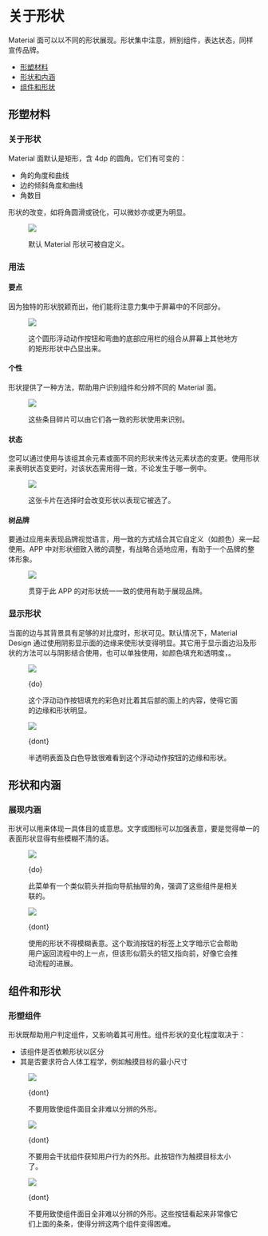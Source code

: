<div class="article__intro">

[en]: <> (About shape)
# 关于形状

[en]: <> (Material surfaces can be displayed in different shapes. Shapes direct attention, identify components, communicate state, and express brand.)
Material 面可以以不同的形状展现。形状集中注意，辨别组件，表达状态，同样宣传品牌。

<nav>

[en]: <> (Shaping material)
[en]: <> (Shape and meaning)
[en]: <> (Components and shape)
* [形塑材料](#shaping-material)
* [形状和内涵](#shape-meaning)
* [组件和形状](#components-shape)

</nav></div><div class="article__body">

[en]: <> (Shaping material)
<h2 id="shaping-material">形塑材料</h2>

[en]: <> (About shape)
### 关于形状

[en]: <> (Material surfaces have a rectangular shape by default, with 4dp rounded corners. They have adjustable:)
Material 面默认是矩形，含 4dp 的圆角。它们有可变的：

[en]: <> (Corner angles and curves)
[en]: <> (Edge angles and curves)
[en]: <> (The number of corners)
* 角的角度和曲线
* 边的倾斜角度和曲线
* 角数目

[en]: <> (Shape changes, such as rounded or clipped corners, can be subtle or more significant.)
形状的改变，如将角圆滑或锐化，可以微妙亦或更为明显。

<figure>

![]({assets_path}/shape/about-shape/shapingmaterial-hero-1.png)

<figcaption>

[en]: <> (The default Material shape can be customized.)
默认 Material 形状可被自定义。

</figcaption></figure>

[en]: <> (Usage)
### 用法

[en]: <> (Emphasis)
#### 要点

[en]: <> (Because unique shapes stand out, they can direct attention to different parts of a screen.)
因为独特的形状脱颖而出，他们能将注意力集中于屏幕中的不同部分。

<figure>

![]({assets_path}/shape/about-shape/usingshape-reply-1.png)

<figcaption>

[en]: <> (This combination of a round floating action button and curved bottom app bar stands out from the rectangular shapes elsewhere on screen.)
这个圆形浮动动作按钮和弯曲的底部应用栏的组合从屏幕上其他地方的矩形形状中凸显出来。

</figcaption></figure>

[en]: <> (Identity)
#### 个性

[en]: <> (Shape provides a way for users to recognize components and identify different Material surfaces.)
形状提供了一种方法，帮助用户识别组件和分辨不同的 Material 面。

<figure>

![]({assets_path}/shape/about-shape/usingshape-reply-4.png)

<figcaption>

[en]: <> (These entry chips can be identified by their consistent use of shape.)
这些条目碎片可以由它们各一致的形状使用来识别。

</figcaption></figure>

[en]: <> (State)
#### 状态

[en]: <> (You can communicate an element’s change of state by using a different shape from the rest of the elements or surfaces in that group. When using shape to indicate a state change, use it consistently with that state, in every instance it occurs.)
您可以通过使用与该组其余元素或面不同的形状来传达元素状态的变更。使用形状来表明状态变更时，对该状态需用得一致，不论发生于哪一例中。

<figure>

![]({assets_path}/shape/about-shape/usingshape-owl-selection.png)

<figcaption>

[en]: <> (This card changes shape upon selection to indicate it’s been selected.)
这张卡片在选择时会改变形状以表现它被选了。

</figcaption></figure>

[en]: <> (Branding)
#### 树品牌

[en]: <> (To express a brand’s visual language throughout an app, use shape in tandem with other customizations \(like color\) in consistent ways. Small adjustments to shape, applied strategically through an app, contribute to the overall impression a brand makes.)
要通过应用来表现品牌视觉语言，用一致的方式结合其它自定义（如颜色）来一起使用。APP 中对形状细致入微的调整，有战略合适地应用，有助于一个品牌的整体形象。

<figure>

![]({assets_path}/shape/about-shape/usingshape-owl-stickersheet.png)

<figcaption>

[en]: <> (The consistent use of shape throughout this app helps express its brand.)
贯穿于此 APP 的对形状统一一致的使用有助于展现品牌。

</figcaption></figure>

[en]: <> (Displaying shape)
### 显示形状

[en]: <> (Shape is made visible when surface edges have sufficient contrast against their background. By default, Material Design makes shapes noticeable by using shadows to display surfaces edges. Other methods to show surface edges and shapes can be used in combination with shadows, or on their own, such as color fills and opacity, .)
当面的边与其背景具有足够的对比度时，形状可见。默认情况下，Material Design 通过使用阴影显示面的边缘来使形状变得明显。其它用于显示面边沿及形状的方法可以与阴影结合使用，也可以单独使用，如颜色填充和透明度，。

<div class="mdui-row-sm-2"><div class="mdui-col"><figure>

![]({assets_path}/shape/about-shape/surfaceedges-fab-do.png)

<figcaption>

{do}

[en]: <> (A colored fill on this floating action button contrasts with the content on the surface behind it, making its surface edges and shape noticeable.)
这个浮动动作按钮填充的彩色对比着其后部的面上的内容，使得它面的边缘和形状明显。

</figcaption></figure></div><div class="mdui-col"><figure>

![]({assets_path}/shape/about-shape/surfaceedges-fab-dont.png)

<figcaption>

{dont}

[en]: <> (A semi-transparent surface and white color makes it hard to see the edges and shape of this floating action button.)
半透明表面及白色导致很难看到这个浮动动作按钮的边缘和形状。

</figcaption></figure></div></div>

[en]: <> (Shape and meaning)
<h2 id="shape-meaning">形状和内涵</h2>

[en]: <> (Communicating meaning)
### 展现内涵

[en]: <> (Shapes can be used to reflect a specific purpose or meaning. Text or icons can help reinforce that meaning when the shape of a surface alone could be ambiguous.)
形状可以用来体现一具体目的或意思。文字或图标可以加强表意，要是觉得单一的表面形状显得有些模糊不清的话。

<figure>

![]({assets_path}/shape/about-shape/shapemeaning-do-reply-1.png)

<figcaption>

{do}

[en]: <> (The menu has an arrow-like corner that points toward the navigation drawer, reinforcing that these components are connected.)
此菜单有一个类似箭头并指向导航抽屉的角，强调了这些组件是相关联的。

</figcaption></figure><figure>

![]({assets_path}/shape/about-shape/shapemeaning-dont-baseline-1.png)

<figcaption>

{dont}

[en]: <> (Don’t use shapes in ways that create ambiguous meaning. This Cancel button’s label text implies that it will return the user to a previous point in the flow, but the arrow-shaped button points forward, as though it continues the flow’s progress.)
使用的形状不得模糊表意。这个取消按钮的标签上文字暗示它会帮助用户返回流程中的上一点，但该形似箭头的钮又指向前，好像它会推动流程的进展。

</figcaption></figure>

[en]: <> (Components and shape)
<h2 id="components-shape">组件和形状</h2>

[en]: <> (Shaping components)
### 形塑组件

[en]: <> (Shape both helps users identify components and affects how usable they are. The degree to which components can change their shape depends on:)
形状既帮助用户判定组件，又影响着其可用性。组件形状的变化程度取决于：

[en]: <> (If a component relies on its shape for identification)
[en]: <> (If it has ergonomic requirements, such as a minimum touch target size)
* 该组件是否依赖形状以区分
* 其是否要求符合人体工程学，例如触摸目标的最小尺寸

<figure>

![]({assets_path}/shape/about-shape/structure-dont-baseline-1.png)

<figcaption>

{dont}

[en]: <> (Don’t use shapes that make components unrecognizable.)
不要用致使组件面目全非难以分辨的外形。

</figcaption></figure><figure>

![]({assets_path}/shape/about-shape/structure-dont-baseline-2.png)

<figcaption>

{dont}

[en]: <> (Don’t use shapes that interfere with a component’s ability to receive user input. This button has a touch target that is too small.)
不要用会干扰组件获知用户行为的外形。此按钮作为触摸目标太小了。

</figcaption></figure><figure>

![]({assets_path}/shape/about-shape/structure-dont-reply-1.png)

<figcaption>

{dont}

[en]: <> (Don’t use shapes that make a component unrecognizable. These buttons look very similar to the chips above them, which makes it difficult to distinguish the two components.)
不要用致使组件面目全非难以分辨的外形。这些按钮看起来非常像它们上面的条条，使得分辨这两个组件变得困难。

</figcaption></figure></div>

